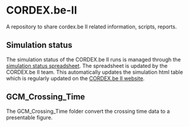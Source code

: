 # CORDEX.be-II
A repository to share cordex.be II related information, scripts, reports.

## Simulation status

The simulation status of the CORDEX.be II runs is managed through the [simulation status spreadsheet](./Simulation_Status/input/sim_status.csv). The spreadsheet is updated by the CORDEX.be II team. This automatically updates the simulation html table which is regularly updated on the [CORDEX.be II website](https://cordex.meteo.be/).

## GCM_Crossing_Time

The GCM_Crossing_Time folder convert the crossing time data to a presentable figure.

